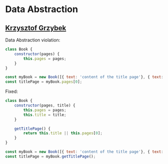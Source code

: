 # Data Abstraction

## [Krzysztof Grzybek](https://github.com/krzysztof-grzybek)

Data Abstraction violation:
```javascript
class Book {
    constructor(pages) {
        this.pages = pages;
    }
}

const myBook = new Book([{ text: 'content of the title page'}, { text: '...'}]);
const titlePage = myBook.pages[0];
```

Fixed:
```javascript
class Book {
    constructor(pages, title) {
        this.pages = pages;
        this.title = title;
    }

    getTitlePage() {
        return this.title || this.pages[0];
    }   
}

const myBook = new Book([{ text: 'content of the title page'}, { text: '...'}]);
const titlePage = myBook.getTitlePage();
```
